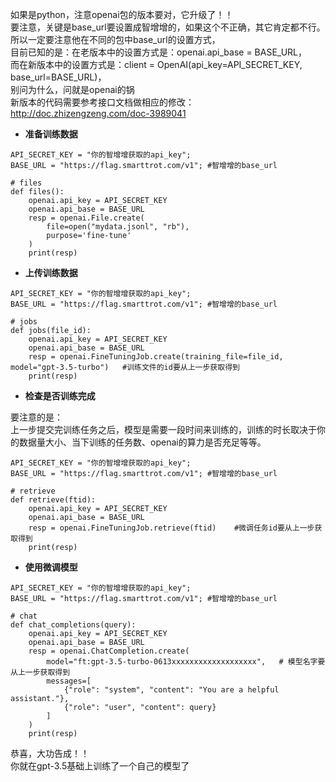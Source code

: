 如果是python，注意openai包的版本要对，它升级了！！ <br>
要注意，关键是base_url要设置成智增增的，如果这个不正确，其它肯定都不行。 <br>
所以一定要注意他在不同的包中base_url的设置方式， <br>
目前已知的是：在老版本中的设置方式是：openai.api_base = BASE_URL， <br>
而在新版本中的设置方式是：client = OpenAI(api_key=API_SECRET_KEY, base_url=BASE_URL)， <br>
别问为什么，问就是openai的锅    <br>
新版本的代码需要参考接口文档做相应的修改：http://doc.zhizengzeng.com/doc-3989041

- **准备训练数据**
```
API_SECRET_KEY = "你的智增增获取的api_key";
BASE_URL = "https://flag.smarttrot.com/v1"; #智增增的base_url

# files
def files():
    openai.api_key = API_SECRET_KEY
    openai.api_base = BASE_URL
    resp = openai.File.create(
        file=open("mydata.jsonl", "rb"),
        purpose='fine-tune'
    )
    print(resp)
```
- **上传训练数据**
```
API_SECRET_KEY = "你的智增增获取的api_key";
BASE_URL = "https://flag.smarttrot.com/v1"; #智增增的base_url

# jobs
def jobs(file_id):
    openai.api_key = API_SECRET_KEY
    openai.api_base = BASE_URL
    resp = openai.FineTuningJob.create(training_file=file_id, model="gpt-3.5-turbo")   #训练文件的id要从上一步获取得到
    print(resp)
```
- **检查是否训练完成**     

要注意的是：<br>
上一步提交完训练任务之后，模型是需要一段时间来训练的，训练的时长取决于你的数据量大小、当下训练的任务数、openai的算力是否充足等等。<br>

```
API_SECRET_KEY = "你的智增增获取的api_key";
BASE_URL = "https://flag.smarttrot.com/v1"; #智增增的base_url

# retrieve
def retrieve(ftid):
    openai.api_key = API_SECRET_KEY
    openai.api_base = BASE_URL
    resp = openai.FineTuningJob.retrieve(ftid)    #微调任务id要从上一步获取得到
    print(resp)
```
- **使用微调模型**



```
API_SECRET_KEY = "你的智增增获取的api_key";
BASE_URL = "https://flag.smarttrot.com/v1"; #智增增的base_url

# chat
def chat_completions(query):
    openai.api_key = API_SECRET_KEY
    openai.api_base = BASE_URL
    resp = openai.ChatCompletion.create(
        model="ft:gpt-3.5-turbo-0613xxxxxxxxxxxxxxxxxxx",   # 模型名字要从上一步获取得到
        messages=[
            {"role": "system", "content": "You are a helpful assistant."},
            {"role": "user", "content": query}
        ]
    )
    print(resp)
```
恭喜，大功告成！！<br>
你就在gpt-3.5基础上训练了一个自己的模型了<br>
